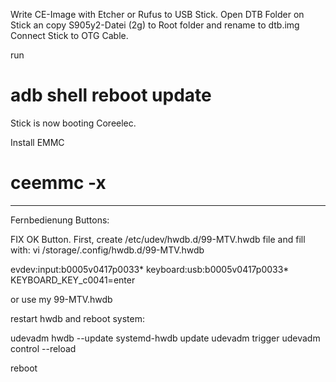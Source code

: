Write CE-Image with Etcher or Rufus to USB Stick. 
Open DTB Folder on Stick an copy S905y2-Datei (2g) to Root folder and rename to dtb.img
Connect Stick to OTG Cable.

run

# adb shell reboot update

Stick is now booting Coreelec.

Install EMMC
# ceemmc -x

__________________________________________

Fernbedienung Buttons:

FIX OK Button.
First, create /etc/udev/hwdb.d/99-MTV.hwdb file and fill with:
vi /storage/.config/hwdb.d/99-MTV.hwdb

evdev:input:b0005v0417p0033*
keyboard:usb:b0005v0417p0033*
 KEYBOARD_KEY_c0041=enter

or use my 99-MTV.hwdb


restart hwdb and reboot system:

udevadm hwdb --update
systemd-hwdb update
udevadm trigger
udevadm control --reload

reboot